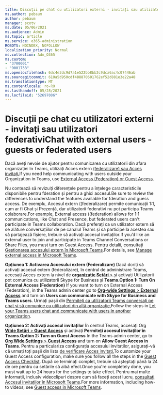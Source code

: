 ```yaml
---
title: Discuții pe chat cu utilizatori externi - invitați sau utilizatori federativi
ms.author: pebaum
author: pebaum
manager: scotv
ms.date: 05/06/2021
ms.audience: Admin
ms.topic: article
ms.service: o365-administration
ROBOTS: NOINDEX, NOFOLLOW
localization_priority: Normal
ms.collection: Adm_O365
ms.custom:
- "3700001"
- "9001733"
ms.openlocfilehash: 6dc4e3dc9d7a1e522bb8bb2c9dca6ac4c07446ab
ms.sourcegitcommit: 610a5d950cdf488870601762ef52d881e3e22a48
ms.translationtype: MT
ms.contentlocale: ro-RO
ms.lasthandoff: 05/28/2021
ms.locfileid: "52697006"
---
```

# <a name="chat-with-external-users---guests-or-federated-users"></a><span data-ttu-id="55a0d-102">Discuții pe chat cu utilizatori externi - invitați sau utilizatori federativi</span><span class="sxs-lookup"><span data-stu-id="55a0d-102">Chat with external users - guests or federated users</span></span>

<span data-ttu-id="55a0d-103">Dacă aveți nevoie de ajutor pentru comunicarea cu utilizatorii din afara organizației în Teams, utilizați Acces extern [(federalizare) sau Acces invitați.](/microsoftteams/manage-external-access#external-access-vs-guest-access)</span><span class="sxs-lookup"><span data-stu-id="55a0d-103">If you need help communicating with users outside your Organization in Teams, use [External Access (Federation) or Guest Access](/microsoftteams/manage-external-access#external-access-vs-guest-access).</span></span>

<span data-ttu-id="55a0d-104">Nu contează să revizuiți diferențele pentru a înțelege caracteristicile disponibile pentru fderation și pentru a ghici accesul.</span><span class="sxs-lookup"><span data-stu-id="55a0d-104">Be sure to review the differences to understand the features available for fderation and guess access.</span></span> <span data-ttu-id="55a0d-105">De exemplu, Accesul extern ((federalizare) permite comunicații 1:1, cum ar fi Chat și Prezență, dar utilizatorii federativi nu pot participa Teams colaborare.</span><span class="sxs-lookup"><span data-stu-id="55a0d-105">For example, External access ((federation) allows for 1:1 communications, like Chat and Presence, but federated users can't participate in Teams collaboration.</span></span> <span data-ttu-id="55a0d-106">Dacă preferați ca un utilizator extern să se alăture conversațiilor de pe canalul Teams și să participe la acestea sau să partajează fișiere, trebuie să activați accesul invitaților.</span><span class="sxs-lookup"><span data-stu-id="55a0d-106">If you’d like an external user to join and participate in Teams Channel Conversations or Share Files, you must turn on Guest Access.</span></span> <span data-ttu-id="55a0d-107">Pentru detalii, consultați [Gestionarea accesului extern în Microsoft Teams](/microsoftteams/manage-external-access#external-access-vs-guest-access).</span><span class="sxs-lookup"><span data-stu-id="55a0d-107">For details, see [Manage external access in Microsoft Teams](/microsoftteams/manage-external-access#external-access-vs-guest-access).</span></span>

<span data-ttu-id="55a0d-108">**Opțiunea 1: Activarea Accesului extern (Federalizare)** Dacă doriți să activați accesul extern (federalizare), în centrul de administrare Teams, accesați Acces extern la nivel de [ **organizație Setări**  > ](https://admin.teams.microsoft.com/company-wide-settings/external-communications) și activați Utilizatorii pot comunica cu utilizatorii Skype for Business și **Teams.**</span><span class="sxs-lookup"><span data-stu-id="55a0d-108">**Option 1: Turn On External Access (Federation)** If you want to turn on External Access (Federation), in the Teams admin center go to [**Org-wide Settings** > **External Access**](https://admin.teams.microsoft.com/company-wide-settings/external-communications) and turn on **Users can communicate with Skype for Business and Teams users**.</span></span> <span data-ttu-id="55a0d-109">Urmați pașii din [Permiteți ca utilizatorii Teams conversați pe chat și să comunice cu utilizatori din altă organizație.](/microsoftteams/manage-external-access#let-your-teams-users-chat-and-communicate-with-users-in-another-organization)</span><span class="sxs-lookup"><span data-stu-id="55a0d-109">Follow the steps in [Let your Teams users chat and communicate with users in another organization](/microsoftteams/manage-external-access#let-your-teams-users-chat-and-communicate-with-users-in-another-organization).</span></span>

<span data-ttu-id="55a0d-110">**Opțiunea 2: Activați accesul invitaților** În centrul Teams, accesați Org [ **Wide Setări**  >  **Guest Access**](https://admin.teams.microsoft.com/company-wide-settings/guest-configuration) și activați **Permiteți accesul invitaților în Teams**.</span><span class="sxs-lookup"><span data-stu-id="55a0d-110">**Option 2: Turn on Guest Access** In the Teams admin center, go to [**Org Wide Settings** > **Guest Access**](https://admin.teams.microsoft.com/company-wide-settings/guest-configuration) and turn on **Allow Guest Access in Teams**.</span></span> <span data-ttu-id="55a0d-111">Pentru a particulariza configurația accesului invitaților, asigurați-vă că urmați toți pașii din lista [de verificare Acces invitați.](/microsoftteams/guest-access-checklist)</span><span class="sxs-lookup"><span data-stu-id="55a0d-111">To customize your Guest Access configuration, make sure you follow all the steps in the [Guest Access Checklist](/microsoftteams/guest-access-checklist).</span></span> <span data-ttu-id="55a0d-112">După ce terminați complet, trebuie să așteptați până la 24 de ore pentru ca setările să aibă efect.</span><span class="sxs-lookup"><span data-stu-id="55a0d-112">Once you're completely done, you must wait up to 24 hours for the settings to take effect.</span></span> <span data-ttu-id="55a0d-113">Pentru mai multe informații, inclusiv videoclipuri despre cum să faceți acest lucru, [consultați Accesul invitaților în Microsoft Teams](/microsoftteams/guest-access).</span><span class="sxs-lookup"><span data-stu-id="55a0d-113">For more information, including how-to videos, see [Guest access in Microsoft Teams](/microsoftteams/guest-access).</span></span>
